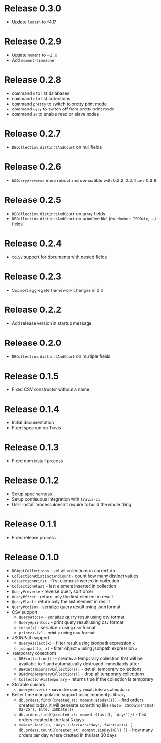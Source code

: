 # Release 0.3.0
* Update `lodash` to ^4.17

# Release 0.2.9
* Update `moment` to ~2.10
* Add `moment-timezone`

# Release 0.2.8
* command `d` to list databases
* command `c` to list collections
* command `pretty` to switch to pretty print mode
* command `ugly` to switch off from pretty print mode
* command `so` to enable read on slave nodes

# Release 0.2.7
* `DBCollection.distinctAndCount` on null fields

# Release 0.2.6
* `DBQuery#reverse` more robust and compatible with 0.2.2, 0.2.4 and 0.2.6

# Release 0.2.5
* `DBCollection.distinctAndCount` on array fields
* `DBCollection.distinctAndCount` on primitive like (ex. `Number`, `ISODate`, …) fields

# Release 0.2.4
* `toCSV` support for documents with nested fields

# Release 0.2.3
* Support aggregate framework changes in 2.6

# Release 0.2.2
* Add release version in startup message

# Release 0.2.0
* `DBCollection.distinctAndCount` on multiple fields

# Release 0.1.5
* Fixed CSV constructor without a name

# Release 0.1.4
* Initial documentation
* Fixed spec run on Travis

# Release 0.1.3
* Fixed npm install process

# Release 0.1.2
* Setup spec harness
* Setup continuous integration with `travis-ci`
* User install process doesn't require to build the whole thing

# Release 0.1.1
* Fixed release process

# Release 0.1.0
* `DB#getCollections` - get all collections in current db
* `Collection#distinctAndCount` - count how many distinct values
* `Collection#first` - first element inserted in collection
* `Collection#last` - last element inserted in collection
* `Query#reverse` - reverse query sort order
* `Query#first` - return only the first element in result
* `Query#last` - return only the last element in result
* `Query#tojson` - serialize query result using json format
* CSV support
  * `Query#tocsv` - serialize query result using csv format
  * `Query#printcsv` - print query result using csv format
  * `tocsv(x)` - serialize `x` using csv format
  * `printcsv(x)` - print `x` using csv format
* JSONPath support
  * `Query#select(x)` - filter result using jsonpath expression `x`
  * `jsonpath(o, x)` - filter object `o` using jsonpath expression `x`
* Temporary collections
  * `DB#collection(f)` - creates a temporary collection that will be available to `f` and automatically destroyed immediately after
  * `DB#getTemporaryCollections()` - get all temporary collections
  * `DB#dropTempraryCollections()` - drop all temporary collections
  * `Collection#isTemporary` - returns true if the collection is temporary
* Storable cursors
  * `Query#save(c)` - save the query result into a collection `c`
* Better time manipulation support using moment.js library
  * `db.orders.find({created_at: moment.$today()})` - find orders created today, it will generate something like `{$gte: ISODate('2014-02-25'), $lte: ISODate()}`
  * `db.orders.find({created_at: moment.$last(3, 'days')})` - find orders created in the last 3 days
  * `moment.last(30, 'days').forEach('day', function(m) { db.orders.count({created_at: moment.$inDay(m)}) })` - how many orders per day where created in the last 30 days
